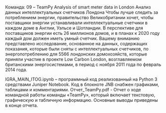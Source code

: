 Команда: 09 – TeamPy
Analysis of smart meter data in London
Анализ данных интеллектуальных счетчиков Лондона
Чтобы лучше следить за потреблением энергии, правительство Великобритании хочет, чтобы поставщики энергии устанавливали интеллектуальные счетчики в каждом доме в Англии, Уэльсе и Шотландии. В перспективе для поставщиков энергии есть 26 миллионов домов, и в планах к 2020 году каждый дом должен иметь умный счетчик.
Вашему вниманию представлено исследование, основанное на данных, содержащих показания, которые были сняты с интеллектуальных счетчиков, по энергопотреблению для 5566 лондонских домохозяйств, которые приняли участие в проекте Low Carbon London, возглавляемом британскими энергосистемами, в период с ноября 2011 года по февраль 2014 года.


IGRA_MAIN_ITOG.ipynb – программный код реализованный на Python 3 средствами Juniper Notebook. Код в блокноте JNB снабжен графиками, таблицами и комментариями.
Отчет_TeamPy.pdf - Отчет о ходе командной работы команды «TeamPy», который включает текстовую, графическую и табличную информацию. Основные выводы приведены в конце отчета.
